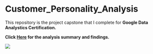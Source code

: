 # Customer_Personality_Analysis
This repository is the project capstone that I complete for **Google Data Analystics Certification.**

**Click [Here](https://github.com/plnh/Customer_Personality_Analysis/blob/main/Project_Summary_Results.md) for the analysis summary and findings.**

![](https://github.com/plnh/Customer_Personality_Analysis/blob/main/ana-tormenta-ignea-entero-full-grande.gif)
